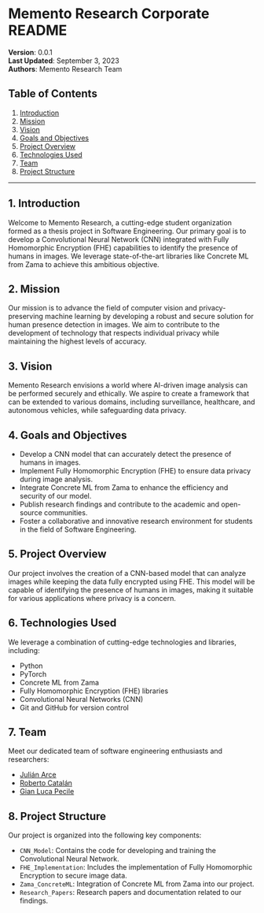# Memento Research Corporate README

**Version**: 0.0.1  
**Last Updated**: September 3, 2023  
**Authors**: Memento Research Team

## Table of Contents

1. [Introduction](#1-introduction)
2. [Mission](#2-mission)
3. [Vision](#3-vision)
4. [Goals and Objectives](#4-goals-and-objectives)
5. [Project Overview](#5-project-overview)
6. [Technologies Used](#6-technologies-used)
7. [Team](#7-team)
8. [Project Structure](#8-project-structure)

---

## 1. Introduction

Welcome to Memento Research, a cutting-edge student organization formed as a thesis project in Software Engineering. Our primary goal is to develop a Convolutional Neural Network (CNN) integrated with Fully Homomorphic Encryption (FHE) capabilities to identify the presence of humans in images. We leverage state-of-the-art libraries like Concrete ML from Zama to achieve this ambitious objective.

## 2. Mission

Our mission is to advance the field of computer vision and privacy-preserving machine learning by developing a robust and secure solution for human presence detection in images. We aim to contribute to the development of technology that respects individual privacy while maintaining the highest levels of accuracy.

## 3. Vision

Memento Research envisions a world where AI-driven image analysis can be performed securely and ethically. We aspire to create a framework that can be extended to various domains, including surveillance, healthcare, and autonomous vehicles, while safeguarding data privacy.

## 4. Goals and Objectives

- Develop a CNN model that can accurately detect the presence of humans in images.
- Implement Fully Homomorphic Encryption (FHE) to ensure data privacy during image analysis.
- Integrate Concrete ML from Zama to enhance the efficiency and security of our model.
- Publish research findings and contribute to the academic and open-source communities.
- Foster a collaborative and innovative research environment for students in the field of Software Engineering.

## 5. Project Overview

Our project involves the creation of a CNN-based model that can analyze images while keeping the data fully encrypted using FHE. This model will be capable of identifying the presence of humans in images, making it suitable for various applications where privacy is a concern.

## 6. Technologies Used

We leverage a combination of cutting-edge technologies and libraries, including:

- Python
- PyTorch
- Concrete ML from Zama
- Fully Homomorphic Encryption (FHE) libraries
- Convolutional Neural Networks (CNN)
- Git and GitHub for version control

## 7. Team

Meet our dedicated team of software engineering enthusiasts and researchers:

* [Julián Arce](https://github.com/JuArce)
* [Roberto Catalán](https://github.com/rcatalan98)
* [Gian Luca Pecile](https://github.com/glpecile)

## 8. Project Structure

Our project is organized into the following key components:

- `CNN_Model`: Contains the code for developing and training the Convolutional Neural Network.
- `FHE_Implementation`: Includes the implementation of Fully Homomorphic Encryption to secure image data.
- `Zama_ConcreteML`: Integration of Concrete ML from Zama into our project.
- `Research_Papers`: Research papers and documentation related to our findings.
